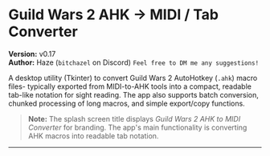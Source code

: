 # Guild Wars 2 AHK → MIDI / Tab Converter

**Version:** v0.17  
**Author:** Haze (`bitchazel` on Discord)
`Feel free to DM me any suggestions!`

A desktop utility (Tkinter) to convert Guild Wars 2 AutoHotkey (`.ahk`) macro files- typically exported from MIDI-to-AHK tools into a compact, readable tab-like notation for sight reading. The app also supports batch conversion, chunked processing of long macros, and simple export/copy functions.

> **Note:** The splash screen title displays *Guild Wars 2 AHK to MIDI Converter* for branding. The app's main functionality is converting AHK macros into readable tab notation.

---
